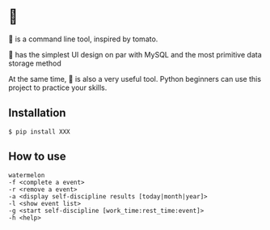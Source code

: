 # 🍉

🍉 is a command line tool, inspired by tomato.

🍉 has the simplest UI design on par with MySQL and the most primitive data storage method

At the same time, 🍉 is also a very useful tool. Python beginners can use this project to practice your skills.

## Installation

```shell
$ pip install XXX 
```

## How to use

```text
watermelon
-f <complete a event>
-r <remove a event>
-a <display self-discipline results [today|month|year]>
-l <show event list>
-g <start self-discipline [work_time:rest_time:event]>
-h <help>
```